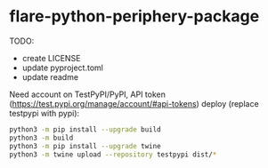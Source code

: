 # flare-python-periphery-package
TODO:
* create LICENSE
* update pyproject.toml
* update readme

Need account on TestPyPI/PyPI, API token (https://test.pypi.org/manage/account/#api-tokens)
deploy (replace testpypi with pypi):
```bash
python3 -m pip install --upgrade build
python3 -m build
python3 -m pip install --upgrade twine
python3 -m twine upload --repository testpypi dist/*
```